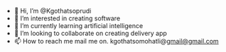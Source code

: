 - 👋 Hi, I’m @Kgothatsoprudi
- 👀 I’m interested in creating software
- 🌱 I’m currently learning artificial intelligence 
- 💞️ I’m looking to collaborate on creating delivery app
- 📫 How to reach me mail me on. kgothatsomohatli@gmail@gmail.com

<!---
Kgothatsoprudi/Kgothatsoprudi is a ✨ special ✨ repository because its `README.md` (this file) appears on your GitHub profile.
You can click the Preview link to take a look at your changes.
--->
